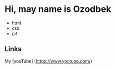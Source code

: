 # Hi, may name is Ozodbek


 - html
 - css
 - git

  ## Links
  
My [youTube] (https://www.youtube.com/)